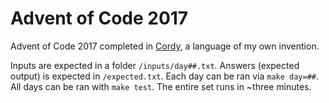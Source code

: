 # Advent of Code 2017

Advent of Code 2017 completed in [Cordy](https://github.com/alcatrazEscapee/cordy), a language of my own invention.

Inputs are expected in a folder `/inputs/day##.txt`. Answers (expected output) is expected in `/expected.txt`. Each day can be ran via `make day=##`. All days can be ran with `make test`. The entire set runs in ~three minutes.